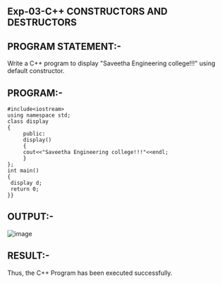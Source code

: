 
## Exp-03-C++ CONSTRUCTORS AND DESTRUCTORS 

## PROGRAM STATEMENT:-
Write a C++ program to display "Saveetha Engineering college!!!" using default constructor. 
  
## PROGRAM:-
```
#include<iostream> 
using namespace std; 
class display 
{ 
     public: 
     display() 
     { 
     cout<<"Saveetha Engineering college!!!"<<endl; 
     } 
}; 
int main() 
{ 
 display d; 
 return 0; 
}} 
```
## OUTPUT:-
  ![image](https://github.com/ManiKandan228/19CS401/assets/119160414/5b90e3e4-cb4f-402e-8bf6-6e97261b8a96)
## RESULT:-
  Thus, the C++ Program has been executed successfully.
